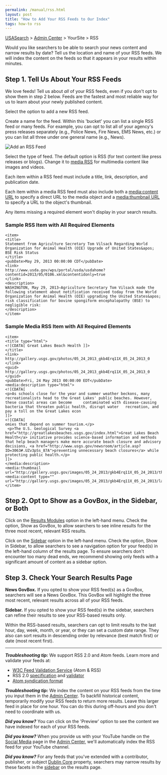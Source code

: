 ```yaml
---
permalink: /manual/rss.html
layout: post
title: "How to Add Your RSS Feeds to Our Index"
tags: how-to rss
---
```

[USASearch](http://usasearch.howto.gov) > [Admin Center](http://search.usa.gov/affiliates/home) > YourSite > RSS

Would you like searchers to be able to search your news content and narrow results by date? Tell us the location and name of your RSS feeds. We will index the content on the feeds so that it appears in your results within minutes.

## Step 1. Tell Us About Your RSS Feeds

We love feeds! Tell us about *all* of your RSS feeds, even if you don't opt to show them in step 2 below. Feeds are the fastest and most reliable way for us to learn about your newly published content. 

Select the option to add a new RSS feed. 

Create a name for the feed. Within this 'bucket' you can list a single RSS feed or many feeds. For example, you can opt to list all of your agency's press releases separately (e.g., Police News, Fire News, EMS News, etc.) or you can list all three under one general name (e.g., News).

![Add an RSS Feed](http://f22818b4dfc10241d8a3-f1564c64756a8cfee25b6b19953b1d23.r31.cf2.rackcdn.com/rss.png)

Select the type of feed. The default option is RSS (for text content like press releases or blogs). Change it to [media RSS](http://www.rssboard.org/media-rss) for multimedia content like images and videos.

Each item within a RSS feed must include a title, link, description, and publication date. 

Each item within a media RSS feed must also include both a [media:content URL](http://www.rssboard.org/media-rss#media-content) to specify a direct URL to the media object and a [media:thumbnail URL](http://www.rssboard.org/media-rss#media-thumbnails) to specify a URL to the object's thumbnail.

Any items missing a required element won't display in your search results.

### Sample RSS Item with All Required Elements

	<item>
	<title>
	Statement from Agriculture Secretary Tom Vilsack Regarding World Organization for Animal Health (OIE) Upgrade of United States&apos; BSE Risk Status
	</title>
	<pubDate>May 29, 2013 00:00:00 CDT</pubDate>
	<link>
	http://www.usda.gov/wps/portal/usda/usdahome?contentid=2013/05/0106.xml&contentidonly=true
	</link>
	<description>
	WASHINGTON, May 29, 2013–Agriculture Secretary Tom Vilsack made the following statement about notification received today from the World Organization for Animal Health (OIE) upgrading the United States&apos; risk classification for bovine spongiform encephalopathy (BSE) to negligible risk:
	</description>
	</item>

### Sample Media RSS Item with All Required Elements

	<item>
	<title type="html">
	<![CDATA[ Great Lakes Beach Health ]]>
	</title>
	<link>
	http://gallery.usgs.gov/photos/05_24_2013_gkb4Erq11X_05_24_2013_0
	</link>
	<guid>
	http://gallery.usgs.gov/photos/05_24_2013_gkb4Erq11X_05_24_2013_0
	</guid>
	<pubDate>Fri, 24 May 2013 00:00:00 EDT</pubDate>
	<media:description type="html">
	<![CDATA[
	<p>As schools close for the year and summer weather beckons, many recreationalists head to the Great Lakes' public beaches. However, these coastal areas can become 	contaminated with disease-causing bacteria that threaten public health, disrupt water 	recreation, and pay a toll on the Great Lakes econ
	]]>
	<![CDATA[
	omies that depend on summer tourism.</p>
	 <p>The U.S. Geological Survey <a href="http://greatlakesbeaches.usgs.gov/index.html">Great Lakes Beach Health</a> initiative provides science-based information and methods that help beach managers make more accurate beach closure and advisory decisions, <a href="http://www.usgs.gov/newsroom/article.asp?ID=3063#.UZv3pSs_87A">preventing unnecessary beach closures</a> while protecting public health.</p>
	]]>
	</media:description>
	<media:thumbnail url="http://gallery.usgs.gov/images/05_24_2013/gkb4Erq11X_05_24_2013/thumbs/CoastalEco_KPrzybyla_kelly18.JPG"/>
	<media:content type="" url="http://gallery.usgs.gov/images/05_24_2013/gkb4Erq11X_05_24_2013/large/CoastalEco_KPrzybyla_kelly18.JPG"/>
	</item>

## Step 2. Opt to Show as a GovBox, in the Sidebar, or Both

Click on the [Results Modules](/manual/results-modules.html) option in the left-hand menu. Check the option, Show as GovBox, to allow searchers to see inline results for the three most recent, relevant RSS results.

Click on the [Sidebar](/manual/sidebar.html) option in the left-hand menu. Check the option, Show in Sidebar, to allow searchers to see a navigation option for your feed(s) in the left-hand column of the results page. To ensure searchers don't encounter too many dead ends, we recommend showing only feeds with a significant amount of content as a sidebar option.

## Step 3. Check Your Search Results Page

**News GovBox.** If you opted to show your RSS feed(s) as a GovBox, searchers will see a News GovBox. This GovBox will highlight the three most recent, relevant results across all of your RSS feeds.

**Sidebar.** If you opted to show your RSS feed(s) in the sidebar, searchers can refine their results to see your RSS-based results only. 

Within the RSS-based results, searchers can opt to limit results to the last hour, day, week, month, or year, or they can set a custom date range. They also can sort results in descending order by relevance (best match first) or date (most recent first).

---

***Troubleshooting tip:*** We support RSS 2.0 and Atom feeds. Learn more and validate your feeds at:

* [W3C Feed Validation Service](http://validator.w3.org/feed/) (Atom & RSS)
* RSS 2.0 [specification](http://www.rssboard.org/rss-specification) and [validator](http://www.rssboard.org/rss-validator/)
* [Atom syndication format](http://www.atomenabled.org/developers/syndication/)

***Troubleshooting tip:*** We index the content on your RSS feeds from the time you input them in the [Admin Center](http://search.usa.gov/affiliates/home). To backfill historical content, temporarily modify your RSS feeds to return more results. Leave this larger feed in place for one hour. You can do this during off-hours and you don't need to coordinate with us.

***Did you know?*** You can click on the 'Preview' option to see the content we have indexed for each of your RSS feeds.

***Did you know?*** When you provide us with your YouTube handle on the [Social Media](/manual/social-media.html) page in the [Admin Center](http://search.usa.gov/affiliates/home), we'll automatically index the RSS feed for your YouTube channel.

***Did you know?*** For any feeds that you've extended with a contributor, publisher, or subject [Dublin Core](http://dublincore.org/documents/dcmi-terms/) property, searchers may narrow results by these facets in the [sidebar](/manual/sidebar.html) on the results page.